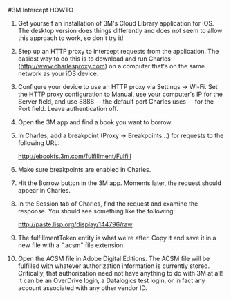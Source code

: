 #3M Intercept HOWTO

1. Get yourself an installation of 3M's Cloud Library application for iOS. The desktop version does things differently and does not seem to allow this approach to work, so don't try it!

2. Step up an HTTP proxy to intercept requests from the application. The easiest way to do this is to download and run Charles (http://www.charlesproxy.com) on a computer that's on the same network as your iOS device.

3. Configure your device to use an HTTP proxy via Settings -> Wi-Fi. Set the HTTP proxy configuration to Manual, use your computer's IP for the Server field, and use 8888 -- the default port Charles uses -- for the Port field. Leave authentication off.

4. Open the 3M app and find a book you want to borrow.

5. In Charles, add a breakpoint (Proxy -> Breakpoints...) for requests to the following URL:

    http://ebookfs.3m.com/fulfillment/Fulfill

6. Make sure breakpoints are enabled in Charles.

7. Hit the Borrow button in the 3M app. Moments later, the request should appear in Charles.

8. In the Session tab of Charles, find the request and examine the response. You should see something like the following:

    http://paste.lisp.org/display/144796/raw

9. The fulfillmentToken entity is what we're after. Copy it and save it in a new file with a ".acsm" file extension.

10. Open the ACSM file in Adobe Digital Editions. The ACSM file will be fulfilled with whatever authorization information is currently stored. Critically, that authorization need not have anything to do with 3M at all! It can be an OverDrive login, a Datalogics test login, or in fact any account associated with any other vendor ID.
